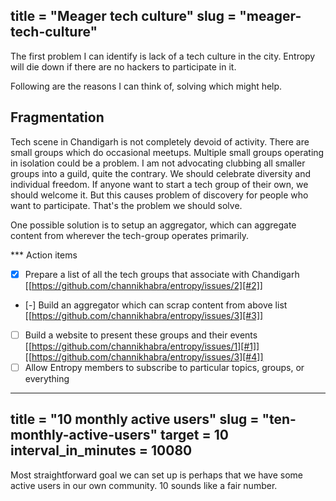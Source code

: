 title = "Meager tech culture"
slug = "meager-tech-culture"
---

The first problem I can identify is lack of a tech culture in the city. Entropy
will die down if there are no hackers to participate in it.

Following are the reasons I can think of, solving which might help.

## Fragmentation

Tech scene in Chandigarh is not completely devoid of activity. There are small
groups which do occasional meetups. Multiple small groups operating in isolation
could be a problem. I am not advocating clubbing all smaller groups into a
guild, quite the contrary. We should celebrate diversity and individual freedom.
If anyone want to start a tech group of their own, we should welcome it. But
this causes problem of discovery for people who want to participate. That's the
problem we should solve.

One possible solution is to setup an aggregator, which can aggregate content
from wherever the tech-group operates primarily.

*** Action items
- [X] Prepare a list of all the tech groups that associate with Chandigarh [[https://github.com/channikhabra/entropy/issues/2][#2]]
- [-] Build an aggregator which can scrap content from above list [[https://github.com/channikhabra/entropy/issues/3][#3]]
- [ ] Build a website to present these groups and their events [[https://github.com/channikhabra/entropy/issues/1][#1]] [[https://github.com/channikhabra/entropy/issues/3][#4]]
- [ ] Allow Entropy members to subscribe to particular topics, groups, or
  everything

---
title = "10 monthly active users"
slug = "ten-monthly-active-users"
target = 10
interval_in_minutes = 10080
---

Most straightforward goal we can set up is perhaps that we have some active
users in our own community. 10 sounds like a fair number.
